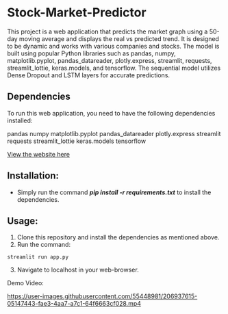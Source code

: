 # Stock-Market-Predictor
This project is a web application that predicts the market graph using a 50-day moving average and displays the real vs predicted trend. It is designed to be dynamic and works with various companies and stocks. The model is built using popular Python libraries such as pandas, numpy, matplotlib.pyplot, pandas_datareader, plotly.express, streamlit, requests, streamlit_lottie, keras.models, and tensorflow. The sequential model utilizes Dense Dropout and LSTM layers for accurate predictions.

## Dependencies
To run this web application, you need to have the following dependencies installed:

pandas
numpy
matplotlib.pyplot
pandas_datareader
plotly.express
streamlit
requests
streamlit_lottie
keras.models
tensorflow

[View the website here]( https://huggingface.co/spaces/Harsh23Kashyap/StockMarketPredictor)


## Installation:
* Simply run the command ***pip install -r requirements.txt*** to install the dependencies.

## Usage:
1. Clone this repository and install the dependencies as mentioned above.
2. Run the command: 
```
streamlit run app.py
```
3. Navigate to localhost in your web-browser.


Demo Video: 


https://user-images.githubusercontent.com/55448981/206937615-05147443-fae3-4aa7-a7c1-64f6663cf028.mp4

